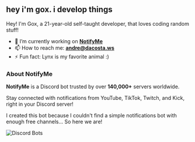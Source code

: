 ## hey i'm gox. i develop things

Hey! I'm Gox, a 21-year-old self-taught developer, that loves coding random stuff!

- 🔭 I’m currently working on **[NotifyMe](https://notifyme.bot)**
- 📫 How to reach me: **[andre@dacosta.ws](mailto:andre@dacosta.ws)**
- ⚡ Fun fact: Lynx is my favorite animal :)

### About NotifyMe

**NotifyMe** is a Discord bot trusted by over **140,000+** servers worldwide.

Stay connected with notifications from YouTube, TikTok, Twitch, and Kick, right in your Discord server!

I created this bot because I couldn't find a simple notifications bot with enough free channels…
So here we are!

![Discord Bots](https://top.gg/api/widget/servers/1044050359586394192.svg)
